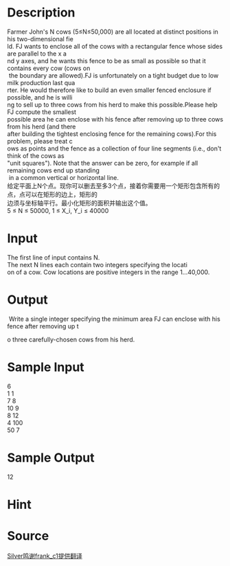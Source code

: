 
# Description

<div class="content"><div>
<div>Farmer John&#39;s N cows (5≤N≤50,000) are all located at distinct positions in his two-dimensional fie</div>
<div>ld. FJ wants to enclose all of the cows with a rectangular fence whose sides are parallel to the x a</div>
<div>nd y axes, and he wants this fence to be as small as possible so that it contains every cow (cows on</div>
<div> the boundary are allowed).FJ is unfortunately on a tight budget due to low milk production last qua</div>
<div>rter. He would therefore like to build an even smaller fenced enclosure if possible, and he is willi</div>
<div>ng to sell up to three cows from his herd to make this possible.Please help FJ compute the smallest </div>
<div>possible area he can enclose with his fence after removing up to three cows from his herd (and there</div>
<div>after building the tightest enclosing fence for the remaining cows).For this problem, please treat c</div>
<div>ows as points and the fence as a collection of four line segments (i.e., don&#39;t think of the cows as </div>
<div>&#34;unit squares&#34;). Note that the answer can be zero, for example if all remaining cows end up standing</div>
<div> in a common vertical or horizontal line.</div>
<div>给定平面上N个点。现你可以删去至多3个点，接着你需要用一个矩形包含所有的点，点可以在矩形的边上，矩形的</div>
<div>边须与坐标轴平行。最小化矩形的面积并输出这个值。</div>
<div>5 ≤ N ≤ 50000, 1 ≤ X_i, Y_i ≤ 40000</div>
</div>
<div>
<div style="font-family: Arial; font-size: 14px; line-height: 15.8666658401489px;"></div>
</div>
<div></div>
<p></p></div>

# Input

<div class="content"><div>The first line of input contains N.</div>
<div>The next N lines each contain two integers specifying the locati</div>
<div>on of a cow. Cow locations are positive integers in the range 1…40,000.</div>
<p></p>
<p></p></div>

# Output

<div class="content"><p> Write a single integer specifying the minimum area FJ can enclose with his fence after removing up t</p>
<div>o three carefully-chosen cows from his herd.</div></div>

# Sample Input

<div class="content"><span class="sampledata">6<br/>
1 1<br/>
7 8<br/>
10 9<br/>
8 12<br/>
4 100<br/>
50 7</span></div>

# Sample Output

<div class="content"><span class="sampledata">12</span></div>

# Hint

<div class="content"><p></p></div>

# Source

<div class="content"><p><a href="problemset.php?search=Silver鸣谢frank_c1提供翻译">Silver鸣谢frank_c1提供翻译</a></p></div>

